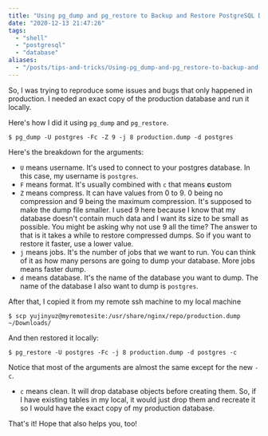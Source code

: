 ```yaml
---
title: "Using pg_dump and pg_restore to Backup and Restore PostgreSQL Database"
date: "2020-12-13 21:47:26"
tags:
  - "shell"
  - "postgresql"
  - "database"
aliases:
  - "/posts/tips-and-tricks/Using-pg_dump-and-pg_restore-to-backup-and-restore-PostgreSQL-database"
---
```


So, I was trying to reproduce some issues and bugs that only happened in production.
I needed an exact copy of the production database and run it locally.

Here's how I did it using `pg_dump` and `pg_restore`.

```shell
$ pg_dump -U postgres -Fc -Z 9 -j 8 production.dump -d postgres

```

Here's the breakdown for the arguments:

- `U` means username. It's used to connect to your postgres database. In this case, my username is `postgres`.
- `F` means format. It's usually combined with `c` that means **c**ustom
- `Z` means compress. It can have values from 0 to 9. 0 being no compression and 9 being the maximum compression.
      It's supposed to make the dump file smaller. I used 9 here because I know that my database doesn't contain much data and I want its size to be small as possible.
      You might be asking why not use 9 all the time? The answer to that is it takes a while to restore compressed dumps. So if you want to restore it faster, use a lower value.
- `j` means jobs. It's the number of jobs that we want to run. You can think of it as how many persons are going to dump your database. More jobs means faster dump.
- `d` means database. It's the name of the database you want to dump. The name of the database I also want to dump is `postgres`.


After that, I copied it from my remote ssh machine to my local machine

```shell
$ scp yujinyuz@myremotesite:/usr/share/nginx/repo/production.dump ~/Downloads/
```

And then restored it locally:
```shell
$ pg_restore -U postgres -Fc -j 8 production.dump -d postgres -c
```

Notice that most of the arguments are almost the same except for the new `-c`.

- `c` means clean. It will drop database objects before creating them. So, if I have existing tables in my local, it would just drop them and recreate it so I would have the exact copy of my production database.


That's it! Hope that also helps you, too!
